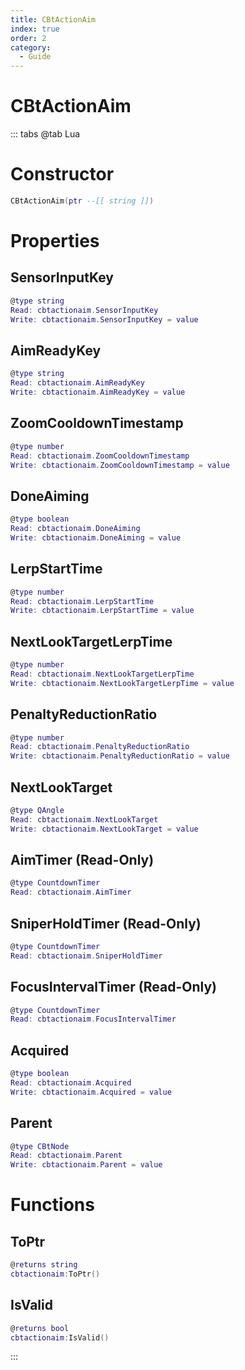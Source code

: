 ```yaml
---
title: CBtActionAim
index: true
order: 2
category:
  - Guide
---
```


# CBtActionAim

::: tabs
@tab Lua
# Constructor
```lua
CBtActionAim(ptr --[[ string ]])
```
# Properties
## SensorInputKey 
```lua
@type string
Read: cbtactionaim.SensorInputKey
Write: cbtactionaim.SensorInputKey = value
```
## AimReadyKey 
```lua
@type string
Read: cbtactionaim.AimReadyKey
Write: cbtactionaim.AimReadyKey = value
```
## ZoomCooldownTimestamp 
```lua
@type number
Read: cbtactionaim.ZoomCooldownTimestamp
Write: cbtactionaim.ZoomCooldownTimestamp = value
```
## DoneAiming 
```lua
@type boolean
Read: cbtactionaim.DoneAiming
Write: cbtactionaim.DoneAiming = value
```
## LerpStartTime 
```lua
@type number
Read: cbtactionaim.LerpStartTime
Write: cbtactionaim.LerpStartTime = value
```
## NextLookTargetLerpTime 
```lua
@type number
Read: cbtactionaim.NextLookTargetLerpTime
Write: cbtactionaim.NextLookTargetLerpTime = value
```
## PenaltyReductionRatio 
```lua
@type number
Read: cbtactionaim.PenaltyReductionRatio
Write: cbtactionaim.PenaltyReductionRatio = value
```
## NextLookTarget 
```lua
@type QAngle
Read: cbtactionaim.NextLookTarget
Write: cbtactionaim.NextLookTarget = value
```
## AimTimer (Read-Only)
```lua
@type CountdownTimer
Read: cbtactionaim.AimTimer
```
## SniperHoldTimer (Read-Only)
```lua
@type CountdownTimer
Read: cbtactionaim.SniperHoldTimer
```
## FocusIntervalTimer (Read-Only)
```lua
@type CountdownTimer
Read: cbtactionaim.FocusIntervalTimer
```
## Acquired 
```lua
@type boolean
Read: cbtactionaim.Acquired
Write: cbtactionaim.Acquired = value
```
## Parent 
```lua
@type CBtNode
Read: cbtactionaim.Parent
Write: cbtactionaim.Parent = value
```
# Functions
## ToPtr
```lua
@returns string
cbtactionaim:ToPtr()
```
## IsValid
```lua
@returns bool
cbtactionaim:IsValid()
```

:::